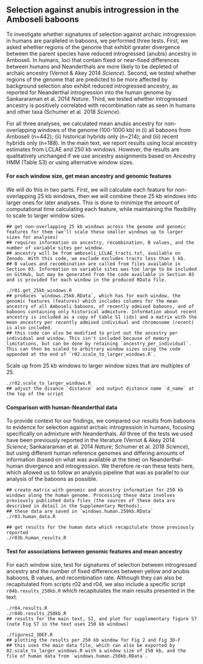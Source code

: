 ## Selection against anubis introgression in the Amboseli baboons

To investigate whether signatures of selection against archaic introgression in humans are paralleled in baboons, we performed three tests. First, we asked whether regions of the genome that exhibit greater divergence between the parent species have reduced introgressed (anubis) ancestry in Amboseli. In humans, loci that contain fixed or near-fixed differences between humans and Neanderthals are more likely to be depleted of archaic ancestry (Vernot & Akey 2014 _Science_). Second, we tested whether regions of the genome that are predicted to be more affected by background selection also exhibit reduced introgressed ancestry, as reported for Neanderthal introgression into the human genome by Sankararaman et al. 2014 _Nature_. Third, we tested whether introgressed ancestry is positively correlated with recombination rate as seen in humans and other taxa (Schumer et al. 2018 _Science_).

For all three analyses, we calculated mean anubis ancestry for non-overlapping windows of the genome (100-1000 kb) in (i) all baboons from Amboseli (n=442); (ii) historical hybrids only (n=214); and (iii) recent hybrids only (n=188). In the main text, we report results using local ancestry estimates from LCLAE and 250 kb windows. However, the results are qualitatively unchanged if we use ancestry assignments based on Ancestry HMM (Table S3) or using alternative window sizes.

#### For each window size, get mean ancestry and genomic features

We will do this in two parts. First, we will calculate each feature for non-overlapping 25 kb windows, then we will combine these 25 kb windows into larger ones for later analyses. This is done to minimize the amount of computational time calculating each feature, while maintaining the flexibility to scale to larger window sizes. 

```console 
## get non-overlapping 25 kb windows across the genome and genomic features for them (we'll scale these smaller windows up to larger sizes for analyses)
## requires information on ancestry, recombination, B values, and the number of variable sites per window. 
## ancestry will be from amboseli_LCLAE_tracts.txt, available on Zenodo. With this code, we exclude excludes tracts less than 1 kb. 
## B values and recombination are called from files available in Section 03. Information on variable sites was too large to be included on GitHub, but may be generated from the code available in Section 03 and is provided for each window in the produced RData file. 

./r01.get_25kb_windows.R
## produces `windows.25kb.RData`, which has for each window, the genomic features (features) which includes columns for the mean ancestry of all Amboseli baboons, of recently admixed baboons, and of baboons containing only historical admixture. Information about recent ancestry is included as a copy of table S1 (ids) and a matrix with the mean ancestry per recently admixed individual and chromosome (recent) is also included. 
## this code can also be modified to print out the ancestry per individual and window. This isn't included because of memory limitations, but can be done by retaining `ancestry_per_individual`. This can then be scaled to arbitrary window sizes using the code appended at the end of `r02.scale_to_larger_windows.R`. 
```

Scale up from 25 kb windows to larger window sizes that are multiples of 25. 

```console
./r02.scale_to_larger_windows.R 
## adjust the disance `distance` and output distance name `d_name` at the top of the script
```

#### Comparison with human-Neanderthal data

To provide context for our findings, we compared our results from baboons to evidence for selection against archaic introgression in humans, focusing specifically on admixture with Neanderthals. All three of the tests we used have been previously reported in the literature (Vernot & Akey 2014 _Science_; Sankararaman et al. 2014 _Nature_; Schumer et al. 2018 _Science_), but using different human reference genomes and differing amounts of information (based on what was available at the time) on Neanderthal-human divergence and introgression. We therefore re-ran these tests here, which allowed us to follow an analysis pipeline that was as parallel to our analysis of the baboons as possible.

```console
## create matrix with genomic and ancestry information for 250 kb windows along the human genome. Processing these data involves previously published data files (the sources of these data are described in detail in the Supplementary Methods). 
## these data are saved in `windows.human.250kb.RData`
./r03.human_data.R

## get results for the human data which recapitulate those previously reported
./r03b.human_results.R

```

#### Test for associations between genomic features and mean ancestry

For each window size, test for signatures of selection between introgressed ancestry and the number of fixed differences between yellow and anubis baboons, B values, and recombination rate. Although they can also be recapitulated from scripts r02 and r04, we also include a specific script `r04b.results_250kb.R` which recapitulates the main results presented in the text. 

```console 
./r04.results.R
./r04b.results_250kb.R
## results for the main text, SI, and plot for supplementary figure S7 (note Fig S7 in the text uses 250 kb windows)

./figures2_3DEF.R
## plotting the results per 250 kb window for Fig 2 and Fig 3D-F
## this uses the main data file, which can also be exported by 02.scale_to_larger_windows.R with a window size of 250 kb, and the file of human data from `windows.human.250kb.RData`.
```

